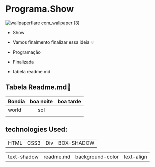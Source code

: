 # Programa.Show

![wallpaperflare com_wallpaper (3)](https://user-images.githubusercontent.com/68605911/128350180-a6519631-0365-4ec3-ab49-5ba3f6236cad.jpg)

 + Show

+ Vamos finalmento finalizar essa ideia  💡

* Programação

* Finalizada


* tabela readme.md


## Tabela Readme.md📑

|   Bondia   |  boa noite     |  boa tarde           |
|:---|:---:  |  ------: | 
| world      | sol     |      |        heart         | 
|       |    |         |      |        work          |

## technologies Used:

<table>
 <tr>
  <td>HTML</td>
   <td>CSS3</td>
   <td>Div</td>
   <td>BOX-SHADOW</td>
 </tr>
 </tabel>
<table>
 <tr>
  <td>text-shadow</td>
   <td>readme.md</td>
   <td>background-color</td>
   <td>text-align</td>
 </tr>
 </tabel>
